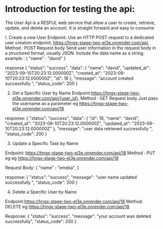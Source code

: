 
# Introduction for testing the api:

The User Api is a RESFUL web service that allow a user to create, retrieve, update, and delete an account. It is straight forward and easy to consume

!. Create a new User 
Endpoint: Use an HTTP POST request to a dedicated user creation endpoint, 
https://hngx-stage-two-el3e.onrender.com/api,
Method : POST
Request body 
Send user information in the request body in a structured format, usually JSON. Include the data name as a string.
example :
{
    "name" : "david"
}

response 
{
    "status": "success",
    "data": {
        "name": "david",
        "updated_at": "2023-09-10T20:23:12.000000Z",
        "created_at": "2023-09-10T20:23:12.000000Z",
        "id": 16
    },
    "message": "account created successfully ",
    "status_code": 200
}


2. Get a Specific User by Name
Endpoint:https://hngx-stage-two-el3e.onrender.com/api/{user_id},
Method : GET
Request body
Just pass the username as a parameter 
eg
https://hngx-stage-two-el3e.onrender.com/api/18

response:
{
    "status": "success",
    "data": {
        "id": 16,
        "name": "david",
        "created_at": "2023-09-10T20:23:12.000000Z",
        "updated_at": "2023-09-10T20:23:12.000000Z"
    },
    "message": "user data retrieved successfully ",
    "status_code": 200
}


3. Update a Specific Task by Name

Endpoint: https://hngx-stage-two-el3e.onrender.com/api/18
Method : PUT
eg 
eg
https://hngx-stage-two-el3e.onrender.com/api/18

Request Body:
{
    "name" : "emeka",
}

response:
{
    "status": "success",
    "message": "user name updated successfully ",
    "status_code": 200
}



4. Delete a Specific User by Name

Endpoint:https://hngx-stage-two-el3e.onrender.com/api/18
Method: DELETE
eg
https://hngx-stage-two-el3e.onrender.com/api/18

Response:
{
    "status": "success",
    "message": "your account was deleted successfully",
    "status_code": 200
}